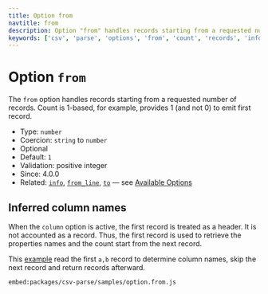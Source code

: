 ```yaml
---
title: Option from
navtitle: from
description: Option "from" handles records starting from a requested number of records.
keywords: ['csv', 'parse', 'options', 'from', 'count', 'records', 'info']
---
```


# Option `from`

The `from` option handles records starting from a requested number of records. Count is 1-based, for example, provides 1 (and not 0) to emit first record.

* Type: `number`
* Coercion: `string` to `number`
* Optional
* Default: `1`
* Validation: positive integer
* Since: 4.0.0
* Related: [`info`](/parse/options/to_line/), [`from_line`](/parse/options/from_line/), [`to`](/parse/options/to/) &mdash; see [Available Options](/parse/options/#available-options)

## Inferred column names

When the `column` option is active, the first record is treated as a header. It is not accounted as a record. Thus, the first record is used to retrieve the properties names and the count start from the next record.

This [example](https://github.com/adaltas/node-csv/blob/master/packages/csv-parse/samples/option.from.js) read the first `a,b` record to determine column names, skip the next record and return records afterward.

`embed:packages/csv-parse/samples/option.from.js`
